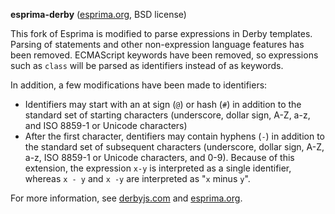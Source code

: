 **esprima-derby** ([esprima.org](http://esprima.org), BSD license)

This fork of Esprima is modified to parse expressions in Derby templates. Parsing of statements and other non-expression language features has been removed. ECMAScript keywords have been removed, so expressions such as `class` will be parsed as identifiers instead of as keywords.

In addition, a few modifications have been made to identifiers:

  * Identifiers may start with an at sign (`@`) or hash (`#`) in addition to the standard set of starting characters (underscore, dollar sign, A-Z, a-z, and ISO 8859-1 or Unicode characters)
  * After the first character, dentifiers may contain hyphens (`-`) in addition to the standard set of subsequent characters (underscore, dollar sign, A-Z, a-z, ISO 8859-1 or Unicode characters, and 0-9). Because of this extension, the expression `x-y` is interpreted as a single identifier, whereas `x - y` and `x -y` are interpreted as "`x` minus `y`".

For more information, see [derbyjs.com](http://derbyjs.com) and [esprima.org](http://esprima.org).

